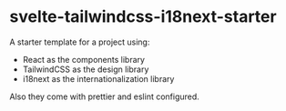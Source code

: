 # svelte-tailwindcss-i18next-starter

A starter template for a project using:

* React as the components library
* TailwindCSS as the design library
* i18next as the internationalization library

Also they come with prettier and eslint configured.
